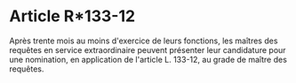 # Article R*133-12

Après trente mois au moins d'exercice de leurs fonctions, les maîtres des requêtes en service extraordinaire peuvent présenter leur candidature pour une nomination, en application de l'article L. 133-12, au grade de maître des requêtes.
